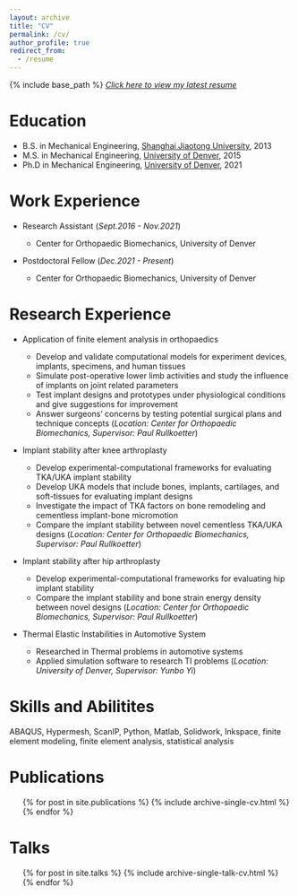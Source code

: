 ```yaml
---
layout: archive
title: "CV"
permalink: /cv/
author_profile: true
redirect_from:
  - /resume
---
```


{% include base_path %}
[*Click here to view my latest resume*](http://yanghuizhou1122.github.io/files/CV_Jack_2023_May.pdf)

Education
======
* B.S. in Mechanical Engineering, [Shanghai Jiaotong University](https://en.sjtu.edu.cn/), 2013
* M.S. in Mechanical Engineering, [University of Denver](https://www.du.edu/), 2015
* Ph.D in Mechanical Engineering, [University of Denver](https://www.du.edu/), 2021

Work Experience
======
* Research Assistant (*Sept.2016 - Nov.2021*)
  * Center for Orthopaedic Biomechanics, University of Denver

* Postdoctoral Fellow (*Dec.2021 - Present*)
  * Center for Orthopaedic Biomechanics, University of Denver

Research Experience
======
* Application of finite element analysis in orthopaedics
  * Develop and validate computational models for experiment devices, implants, specimens, and human tissues
  * Simulate post-operative lower limb activities and study the influence of implants on joint related parameters
  * Test implant designs and prototypes under physiological conditions and give suggestions for improvement
  * Answer surgeons’ concerns by testing potential surgical plans and technique concepts
  (*Location: Center for Orthopaedic Biomechanics, Supervisor: Paul Rullkoetter*)

* Implant stability after knee arthroplasty
  * Develop experimental-computational frameworks for evaluating TKA/UKA implant stability
  * Develop UKA models that include bones, implants, cartilages, and soft-tissues for evaluating implant designs
  * Investigate the impact of TKA factors on bone remodeling and cementless implant-bone micromotion
  * Compare the implant stability between novel cementless TKA/UKA designs
  (*Location: Center for Orthopaedic Biomechanics, Supervisor: Paul Rullkoetter*)

* Implant stability after hip arthroplasty
  * Develop experimental-computational frameworks for evaluating hip implant stability
  * Compare the implant stability and bone strain energy density between novel designs
  (*Location: Center for Orthopaedic Biomechanics, Supervisor: Paul Rullkoetter*)

* Thermal Elastic Instabilities in Automotive System
  * Researched in Thermal problems in automotive systems
  * Applied simulation software to research TI problems
  (*Location: University of Denver, Supervisor: Yunbo Yi*)
  
Skills and Abilitites
======
ABAQUS, Hypermesh, ScanIP, Python, Matlab, Solidwork, Inkspace, finite element modeling, finite element analysis, statistical analysis

Publications
======
  <ul>{% for post in site.publications %}
    {% include archive-single-cv.html %}
  {% endfor %}</ul>
  
Talks
======
  <ul>{% for post in site.talks %}
    {% include archive-single-talk-cv.html %}
  {% endfor %}</ul>
